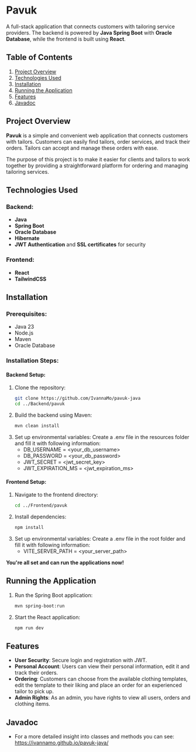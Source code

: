 # Pavuk

A full-stack application that connects customers with tailoring service providers. The backend is powered by **Java Spring Boot** with **Oracle Database**, while the frontend is built using **React**.

## Table of Contents

1. [Project Overview](#project-overview)
2. [Technologies Used](#technologies-used)
3. [Installation](#installation)
4. [Running the Application](#running-the-application)
5. [Features](#features)
6. [Javadoc](#javadoc)

## Project Overview

**Pavuk** is a simple and convenient web application that connects customers with tailors. Customers can easily find tailors, order services, and track their orders. Tailors can accept and manage these orders with ease.

The purpose of this project is to make it easier for clients and tailors to work together by providing a straightforward platform for ordering and managing tailoring services.

## Technologies Used

### Backend:

- **Java**
- **Spring Boot**
- **Oracle Database**
- **Hibernate** 
- **JWT Authentication** and **SSL certificates** for security

### Frontend:

- **React**
- **TailwindCSS**

## Installation

### Prerequisites:

- Java 23
- Node.js
- Maven
- Oracle Database

### Installation Steps:

#### Backend Setup:

1. Clone the repository:
   ```bash
   git clone https://github.com/IvannaMo/pavuk-java
   cd ../Backend/pavuk
   ```
2. Build the backend using Maven:
   ```bash
   mvn clean install
   ```
3. Set up environmental variables:
   Create a .env file in the resources folder and fill it with following information:
   - DB_USERNAME = <your_db_username>
   - DB_PASSWORD = <your_db_password>
   - JWT_SECRET = <jwt_secret_key>
   - JWT_EXPIRATION_MS = <jwt_expiration_ms>

#### Frontend Setup:

1. Navigate to the frontend directory:
   ```bash
   cd ../Frontend/pavuk
   ```
2. Install dependencies:
   ```bash
   npm install
   ```
3. Set up environmental variables:
    Create a .env file in the root folder and fill it with following information:
   - VITE_SERVER_PATH = <your_server_path>

**You're all set and can run the applications now!**

## Running the Application

1. Run the Spring Boot application:
   ```bash
   mvn spring-boot:run
   ```

2. Start the React application:
   ```bash
   npm run dev
   ```

## Features

- **User Security**: Secure login and registration with JWT.
- **Personal Account**: Users can view their personal information, edit it and track their orders.
- **Ordering**: Customers can choose from the available clothing templates, edit the template to their liking and place an order for an experienced tailor to pick up.
- **Admin Rights**: As an admin, you have rights to view all users, orders and clothing items.

## Javadoc

- For a more detailed insight into classes and methods you can see: https://ivannamo.github.io/pavuk-java/

